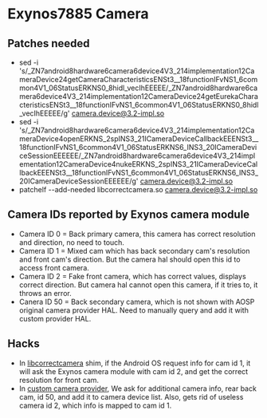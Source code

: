# Exynos7885 Camera

## Patches needed

- sed -i 's/_ZN7android8hardware6camera6device4V3_214implementation12CameraDevice24getCameraCharacteristicsENSt3__18functionIFvNS1_6common4V1_06StatusERKNS0_8hidl_vecIhEEEEE/_ZN7android8hardware6camera6device4V3_214implementation12CameraDevice24getEurekaCharacteristicsENSt3__18functionIFvNS1_6common4V1_06StatusERKNS0_8hidl_vecIhEEEEE/g' camera.device@3.2-impl.so 
- sed -i 's/_ZN7android8hardware6camera6device4V3_214implementation12CameraDevice4openERKNS_2spINS3_21ICameraDeviceCallbackEEENSt3__18functionIFvNS1_6common4V1_06StatusERKNS6_INS3_20ICameraDeviceSessionEEEEEE/_ZN7android8hardware6camera6device4V3_214implementation12CameraDevice4nukeERKNS_2spINS3_21ICameraDeviceCallbackEEENSt3__18functionIFvNS1_6common4V1_06StatusERKNS6_INS3_20ICameraDeviceSessionEEEEEE/g' camera.device@3.2-impl.so 
- patchelf --add-needed libcorrectcamera.so camera.device@3.2-impl.so 

## Camera IDs reported by Exynos camera module

- Camera ID 0 = Back primary camera, this camera has correct resolution and direction, no need to touch.
- Camera ID 1 = Mixed cam which has back secondary cam's resolution and front cam's direction. But the camera hal should open this id to access front camera.
- Camera ID 2 = Fake front camera, which has correct values, displays correct direction. But camera hal cannot open this camera, if it tries to, it throws an error.
- Canera ID 50 = Back secondary camera, which is not shown with AOSP original camera provider HAL. Need to manually query and add it with custom provider HAL.

## Hacks

- In [libcorrectcamera](universal7885-common/libshims/camera/CorrectCameraID.cpp) shim, if the Android OS request info for cam id 1, it will ask the Exynos camera module with cam id 2, and get the correct resolution for front cam.
- In [custom camera provider](universal7885-common/hidl/camera/provider/SamsungCameraProvider.cpp), We ask for additional camera info, rear back cam, id 50, and add it to camera device list. Also, gets rid of useless camera id 2, which info is mapped to cam id 1.
